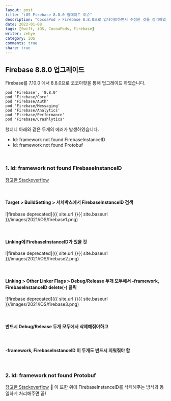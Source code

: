 ```yaml
---
layout: post
title: "iOS Firebase 8.8.0 업데이트 이슈"
description: "CocoaPod > Firebase 8.8.0으로 업데이트하면서 수정한 것을 정리하였습니다."
date: 2022-01-08
tags: [Swift, iOS, CocoaPods, Firebase]
writer: zehye
category: iOS
comments: true
share: true
---
```



## Firebase 8.8.0 업그레이드

Firebase를 7.10.0 에서 8.8.0으로 코코아팟을 통해 업그레이드 하였습니다.<br>


```vim
pod 'Firebase', '8.8.0'
pod 'Firebase/Core'
pod 'Firebase/Auth'
pod 'Firebase/Messaging'
pod 'Firebase/Analytics'
pod 'Firebase/Performance'
pod 'Firebase/Crashlytics'
```

했더니 아래와 같은 두개의 에러가 발생하였습니다.

- ld: framework not found FirebaseInstanceID
- ld: framework not found Protobuf


<br/>


### 1. ld: framework not found FirebaseInstanceID

[참고한 Stackoverflow](https://stackoverflow.com/questions/62301690/framework-not-found-firebaseinstanceid-on-xcode)


<br/>


#### Target > BuildSetting > 서치박스에서 FirebaseInstanceID 검색

![firebase deprecated]({{ site.url }}{{ site.baseurl }}/images/2021/iOS/firebase1.png)


<br/>


#### Linking에 FirebaseInstanceID가 있을 것

![firebase deprecated]({{ site.url }}{{ site.baseurl }}/images/2021/iOS/firebase2.png)


<br/>


#### Linking > Other Linker Flags > Debug/Release 두개 모두에서 -framework, FirebaseInstanceID delete(-) 클릭

![firebase deprecated]({{ site.url }}{{ site.baseurl }}/images/2021/iOS/firebase3.png)


<br/>


#### 반드시 Debug/Release 두개 모두에서 삭제해줘야하고

<br/>


#### -framework, FirebaseInstanceID 이 두개도 반드시 지워줘야 함


<br/>


### 2. ld: framework not found Protobuf

[참고한 Stackoverflow](https://stackoverflow.com/questions/59499381/framework-not-found-protobuf)

이 또한 위에 FirebaseInstanceID를 삭제해주는 방식과 동일하게 처리해주면 끝!
